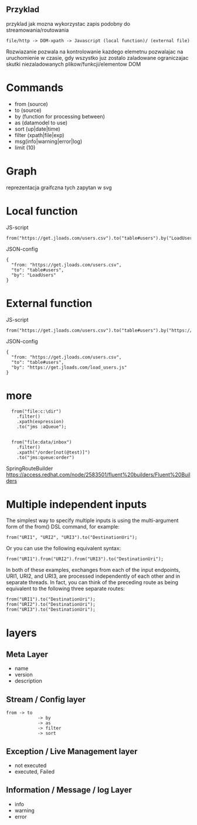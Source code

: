 ## Przyklad

przyklad jak mozna wykorzystac zapis podobny do streamowania/routowania

    
    file/http -> DOM-xpath -> Javascript (local function)/ (external file)


Rozwiazanie pozwala na kontrolowanie kazdego elemetnu
pozwalajac na uruchomienie w czasie, gdy wszystko juz zostalo zaladowane
ograniczajac skutki niezaladowanych plikow/funkcji/elementow DOM

# Commands
    
+ from (source)
+ to (source)
+ by (function for processing between)
+ as (datamodel to use)
+ sort (up|date|time)
+ filter (xpath|file|exp)
+ msg(info|warning|error|log)
+ limit (10)


# Graph
reprezentacja graifczna tych zapytan w svg

# Local function

JS-script

    from("https://get.jloads.com/users.csv").to("table#users").by("LoadUsers");
  
  
JSON-config

    {  
      "from: "https://get.jloads.com/users.csv",
      "to": "table#users",
      "by": "LoadUsers"
    }
        
        
        
# External function

JS-script

    from("https://get.jloads.com/users.csv").to("table#users").by("https://get.jloads.com/load_users.js");
  
  
JSON-config

    {  
      "from: "https://get.jloads.com/users.csv",
      "to": "table#users",
      "by": "https://get.jloads.com/load_users.js"
    }
    
    
# more

      from("file:c:\dir")
        .filter()
        .xpath(expression)
        .to("jms :aQueue");
        
        
      from("file:data/inbox")
        .filter()
        .xpath("/order[not(@test)]")
        .to("jms:queue:order")


SpringRouteBuilder
https://access.redhat.com/node/2583501/fluent%20builders/Fluent%20Builders


# Multiple independent inputs

The simplest way to specify multiple inputs is using the multi-argument form of the from() DSL command, for example:

    from("URI1", "URI2", "URI3").to("DestinationUri");

Or you can use the following equivalent syntax:

    from("URI1").from("URI2").from("URI3").to("DestinationUri");

In both of these examples, exchanges from each of the input endpoints, URI1, URI2, and URI3, are processed independently of each other and in separate threads. In fact, you can think of the preceding route as being equivalent to the following three separate routes:

    from("URI1").to("DestinationUri");
    from("URI2").to("DestinationUri");
    from("URI3").to("DestinationUri");


# layers


## Meta Layer

+ name
+ version
+ description


## Stream / Config layer

    from -> to 
                -> by 
                -> as
                -> filter 
                -> sort
                

## Exception / Live Management layer                

+ not executed
+ executed, Failed


## Information / Message / log Layer
    
+ info
+ warning
+ error
